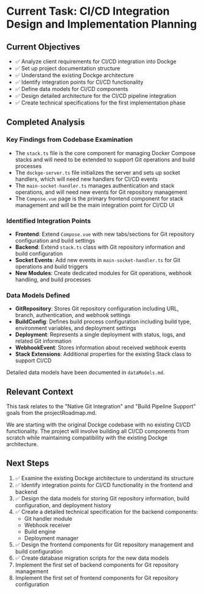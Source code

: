 # Current Task: CI/CD Integration Design and Implementation Planning

## Current Objectives
- ✅ Analyze client requirements for CI/CD integration into Dockge
- ✅ Set up project documentation structure
- ✅ Understand the existing Dockge architecture
- ✅ Identify integration points for CI/CD functionality
- ✅ Define data models for CI/CD components
- ✅ Design detailed architecture for the CI/CD pipeline integration
- ✅ Create technical specifications for the first implementation phase

## Completed Analysis

### Key Findings from Codebase Examination
- The `stack.ts` file is the core component for managing Docker Compose stacks and will need to be extended to support Git operations and build processes
- The `dockge-server.ts` file initializes the server and sets up socket handlers, which will need new handlers for CI/CD events
- The `main-socket-handler.ts` manages authentication and stack operations, and will need new events for Git repository management
- The `Compose.vue` page is the primary frontend component for stack management and will be the main integration point for CI/CD UI

### Identified Integration Points
- **Frontend**: Extend `Compose.vue` with new tabs/sections for Git repository configuration and build settings
- **Backend**: Extend `stack.ts` class with Git repository information and build configuration
- **Socket Events**: Add new events in `main-socket-handler.ts` for Git operations and build triggers
- **New Modules**: Create dedicated modules for Git operations, webhook handling, and build processes

### Data Models Defined
- **GitRepository**: Stores Git repository configuration including URL, branch, authentication, and webhook settings
- **BuildConfig**: Defines build process configuration including build type, environment variables, and deployment settings
- **Deployment**: Represents a single deployment with status, logs, and related Git information
- **WebhookEvent**: Stores information about received webhook events
- **Stack Extensions**: Additional properties for the existing Stack class to support CI/CD

Detailed data models have been documented in `dataModels.md`.

## Relevant Context
This task relates to the "Native Git Integration" and "Build Pipeline Support" goals from the projectRoadmap.md.

We are starting with the original Dockge codebase with no existing CI/CD functionality. The project will involve building all CI/CD components from scratch while maintaining compatibility with the existing Dockge architecture.

## Next Steps
1. ✅ Examine the existing Dockge architecture to understand its structure
2. ✅ Identify integration points for CI/CD functionality in the frontend and backend
3. ✅ Design the data models for storing Git repository information, build configuration, and deployment history
4. ✅ Create a detailed technical specification for the backend components:
   - Git handler module
   - Webhook receiver
   - Build engine
   - Deployment manager
5. ✅ Design the frontend components for Git repository management and build configuration
6. ✅ Create database migration scripts for the new data models
7. Implement the first set of backend components for Git repository management
8. Implement the first set of frontend components for Git repository configuration
